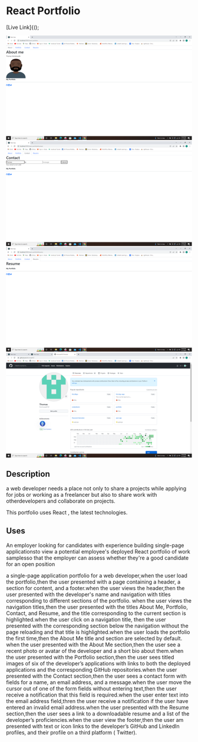 # React Portfolio

[Live Link]{();

![screensot1](./src/images/react1.png)
![screensot1](./src/images/react2.png)
![screensot1](./src/images/react4.png)
![screensot1](./src/images/react5.png)

## Description

a web developer needs a place not only to share a projects while applying for jobs or working as a freelancer but also to
share work with otherdevelopers and collaborate on projects.

This portfolio uses React , the latest technologies.

## Uses

An employer looking for candidates with experience building single-page applicationsto view a potential
employee's deployed React portfolio of work samplesso that the employer can assess whether they're a good
candidate for an open position

a single-page application portfolio for a web developer,when the user load the portfolio,then the user presented
with a page containing a header, a section for content, and a footer.when the user views the header,then the user
presented with the developer's name and navigation with titles corresponding to different sections of the portfolio.
when the user views the navigation titles,then the user presented with the titles About Me, Portfolio, Contact,
and Resume, and the title corresponding to the current section is highlighted.when the user click on a navigation title,
then the user presented with the corresponding section below the navigation without the page reloading and that title is
highlighted.when the user loads the portfolio the first time,then the About Me title and section are selected by default.
when the user presented with the About Me section,then the user see a recent photo or avatar of the developer and a short
bio about them.when the user presented with the Portfolio section,then the user sees titled images of six of the developer’s
applications with links to both the deployed applications and the corresponding GitHub repositories.when the user presented
with the Contact section,then the user sees a contact form with fields for a name, an email address, and a message.when
the user move the cursor out of one of the form fields without entering text,then the user receive a notification that
this field is required.when the user enter text into the email address field,thren the user receive a notification if
the user have entered an invalid email address.when the user presented with the Resume section,then the user sees a link
to a downloadable resume and a list of the developer’s proficiencies.when the user view the footer,then the user am presented
with text or icon links to the developer’s GitHub and LinkedIn profiles, and their profile on a third platform ( Twitter).
